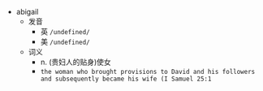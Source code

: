 - abigail
  - 发音
    - 英 `/undefined/`
    - 美 `/undefined/`
  - 词义
    - n. (贵妇人的贴身)使女
    - `the woman who brought provisions to David and his followers and subsequently became his wife (I Samuel 25:1`
